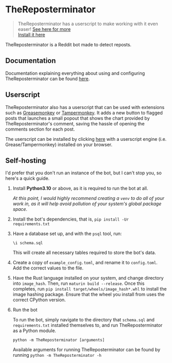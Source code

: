# TheReposterminator

> TheReposterminator has a userscript to make working with it even easer! [See here for more](#userscript)
    <br>
> [Install it here](https://github.com/sardonicism-04/TheReposterminator/raw/master/popout-viewer.user.js)

TheReposterminator is a Reddit bot made to detect reposts.

## Documentation
Documentation explaining everything about using and configuring TheReposterminator can be found [here](https://github.com/sardonicism-04/TheReposterminator/raw/master/doc).

## Userscript
TheReposterminator also has a userscript that can be used with extensions such as [Greasemonkey](https://www.greasespot.net/) or [Tampermonkey](https://www.tampermonkey.net/). It adds a new button to flagged posts that launches a small popout that shows the chart provided by TheReposterminator's comment, saving the hassle of opening the comments section for each post.

The userscript can be installed by clicking [here](https://github.com/sardonicism-04/TheReposterminator/raw/master/popout-viewer.user.js) with a userscript engine (i.e. Grease/Tampermonkey) installed on your browser.

## Self-hosting
I'd prefer that you don't run an instance of the bot, but I can't stop you, so here's a quick guide.

1. Install **Python3.10** or above, as it is required to run the bot at all.

    *At this point, I would highly recommend creating a `venv` to do all of your work in, as it will help avoid pollution of your system's global package space.*

2. Install the bot's dependencies, that is, `pip install -Ur requirements.txt`

3. Have a database set up, and with the `psql` tool, run:

    `\i schema.sql`

    This will create all necessary tables required to store the bot's data.

4. Create a copy of `example_config.toml`, and rename it to `config.toml`. Add the correct values to the file.

5. Have the Rust language installed on your system, and change directory into `image_hash`. Then, run `maturin build --release`. Once this completes, run `pip install target/wheels/image_hash*.whl` to install the image hashing package. Ensure that the wheel you install from uses the correct CPython version.

6. Run the bot

    To run the bot, simply navigate to the directory that `schema.sql` and `requirements.txt` installed themselves to, and run TheReposterminator as a Python module.

    `python -m TheReposterminator [arguments]`

    Available arguments for running TheReposterminator can be found by running `python -m TheReposterminator -h`
